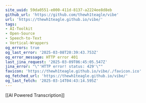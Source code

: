 ```yaml
---
site_uuid: 59da0551-e000-411d-8137-a2224ee8d8eb
github_url: 'https://github.com/thewh1teagle/vibe'
url: 'https://thewh1teagle.github.io/vibe/'
tags:
- AI-Toolkit
- Open-Source
- Speech-to-Text
- Vertical-Wrappers
og_errors: true
og_last_error: '2025-03-08T20:39:43.753Z'
og_error_message: HTTP error 401
last_jina_request: '2025-03-09T06:45:05.547Z'
jina_error: "\"'HTTP error! status: 429'\""
favicon: 'https://thewh1teagle.github.io/vibe/./favicon.ico'
og_fetched_url: 'https://thewh1teagle.github.io/vibe/'
og_last_fetch: '2025-03-14T04:43:14.595Z'
---
```



[[AI Powered Transcription]]
